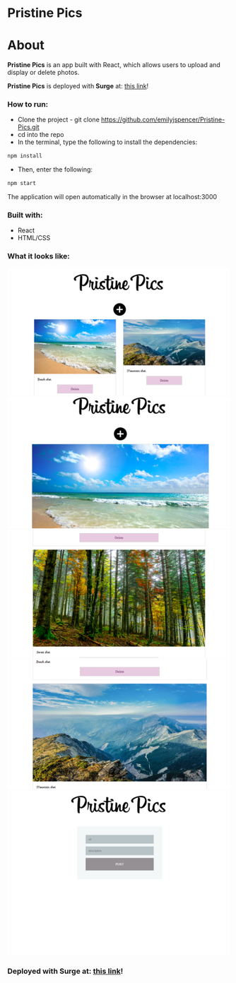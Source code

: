 # Pristine Pics

# About

**Pristine Pics** is an app built with React, which allows users to upload and display or delete photos.


**Pristine Pics** is deployed with **Surge** at: [this link]([http://guiltless-clouds.surge.sh/](https://null-zipper.surge.sh/))!


### How to run: 

* Clone the project - git clone https://github.com/emilyjspencer/Pristine-Pics.git
* cd into the repo
* In the terminal, type the following to install the dependencies:
```html
npm install
```
* Then, enter the following:
```html
npm start
```
The application will open automatically in the browser at localhost:3000


### Built with:

* React
* HTML/CSS

### What it looks like:


![surge](surge.png)
![beach](beach.png)
![woods](woods.png)
![mountains](mountains.png)
![uploadphoto](pristinepics_uploadphoto.png)

### Deployed with Surge at: [this link]([http://guiltless-clouds.surge.sh/](https://null-zipper.surge.sh/))!






